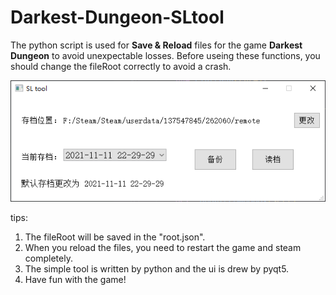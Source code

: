 # Darkest-Dungeon-SLtool

The python script is used for **Save & Reload** files for the game **Darkest Dungeon** to avoid unexpectable losses.
Before useing these functions, you should change the fileRoot correctly to avoid a crash.

![image](https://github.com/WZN1ng/Darkest-Dungeon-SLtool/raw/main/img/tool.png)

tips:
1. The fileRoot will be saved in the "root.json".
2. When you reload the files, you need to restart the game and steam completely.
3. The simple tool is written by python and the ui is drew by pyqt5.
4. Have fun with the game!
